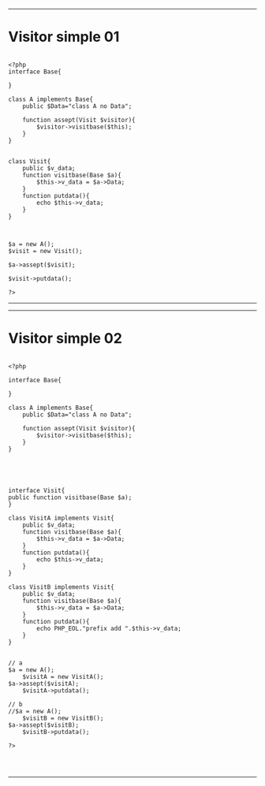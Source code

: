 

---------------------------------------------

# Visitor simple 01

```

<?php
interface Base{

}

class A implements Base{
    public $Data="class A no Data";

    function assept(Visit $visitor){
        $visitor->visitbase($this);
    }
}


class Visit{
    public $v_data;
    function visitbase(Base $a){
        $this->v_data = $a->Data;
    }
    function putdata(){
        echo $this->v_data;
    }
}



$a = new A();
$visit = new Visit();

$a->assept($visit);

$visit->putdata();

?>

```

---------------------------------------------





---------------------------------------------

# Visitor simple 02

```

<?php

interface Base{

}

class A implements Base{
    public $Data="class A no Data";

    function assept(Visit $visitor){
        $visitor->visitbase($this);
    }
}





interface Visit{
public function visitbase(Base $a);
}

class VisitA implements Visit{
    public $v_data;
    function visitbase(Base $a){
        $this->v_data = $a->Data;
    }
    function putdata(){
        echo $this->v_data;
    }
}

class VisitB implements Visit{
    public $v_data;
    function visitbase(Base $a){
        $this->v_data = $a->Data;
    }
    function putdata(){
        echo PHP_EOL."prefix add ".$this->v_data;
    }
}


// a
$a = new A();
    $visitA = new VisitA();
$a->assept($visitA);
    $visitA->putdata();

// b
//$a = new A();
    $visitB = new VisitB();
$a->assept($visitB);
    $visitB->putdata();
    
?>
    
    
    

```

---------------------------------------------




